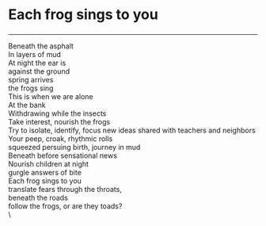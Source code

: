# Each frog sings to you

###

***

Beneath the asphalt\
In layers of mud\
At night the ear is\
against the ground\
spring arrives\
the frogs sing\
This is when we are alone\
At the bank\
Withdrawing while the insects\
Take interest, nourish the frogs\
Try to isolate, identify, focus new ideas shared with teachers and neighbors\
Your peep, croak, rhythmic rolls\
squeezed persuing birth, journey in mud\
Beneath before sensational news\
Nourish children at night\
gurgle answers of bite\
Each frog sings to you\
translate fears through the throats,\
beneath the roads\
follow the frogs, or are they toads?\
\

